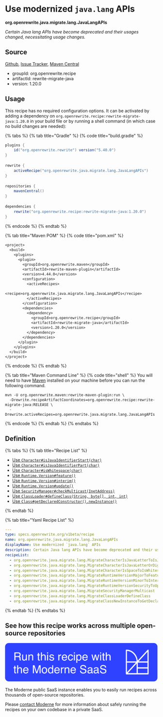 # Use modernized `java.lang` APIs

**org.openrewrite.java.migrate.lang.JavaLangAPIs**

_Certain Java lang APIs have become deprecated and their usages changed, necessitating usage changes._

## Source

[Github](https://github.com/openrewrite/rewrite-migrate-java/blob/main/src/main/resources/META-INF/rewrite/java-lang-apis.yml), [Issue Tracker](https://github.com/openrewrite/rewrite-migrate-java/issues), [Maven Central](https://central.sonatype.com/artifact/org.openrewrite.recipe/rewrite-migrate-java/1.20.0/jar)

* groupId: org.openrewrite.recipe
* artifactId: rewrite-migrate-java
* version: 1.20.0


## Usage

This recipe has no required configuration options. It can be activated by adding a dependency on `org.openrewrite.recipe:rewrite-migrate-java:1.20.0` in your build file or by running a shell command (in which case no build changes are needed): 

{% tabs %}
{% tab title="Gradle" %}
{% code title="build.gradle" %}
```groovy
plugins {
    id("org.openrewrite.rewrite") version("5.40.0")
}

rewrite {
    activeRecipe("org.openrewrite.java.migrate.lang.JavaLangAPIs")
}

repositories {
    mavenCentral()
}

dependencies {
    rewrite("org.openrewrite.recipe:rewrite-migrate-java:1.20.0")
}
```
{% endcode %}
{% endtab %}

{% tab title="Maven POM" %}
{% code title="pom.xml" %}
```markup
<project>
  <build>
    <plugins>
      <plugin>
        <groupId>org.openrewrite.maven</groupId>
        <artifactId>rewrite-maven-plugin</artifactId>
        <version>4.44.0</version>
        <configuration>
          <activeRecipes>
            <recipe>org.openrewrite.java.migrate.lang.JavaLangAPIs</recipe>
          </activeRecipes>
        </configuration>
        <dependencies>
          <dependency>
            <groupId>org.openrewrite.recipe</groupId>
            <artifactId>rewrite-migrate-java</artifactId>
            <version>1.20.0</version>
          </dependency>
        </dependencies>
      </plugin>
    </plugins>
  </build>
</project>
```
{% endcode %}
{% endtab %}

{% tab title="Maven Command Line" %}
{% code title="shell" %}
You will need to have [Maven](https://maven.apache.org/download.cgi) installed on your machine before you can run the following command.

```shell
mvn -U org.openrewrite.maven:rewrite-maven-plugin:run \
  -Drewrite.recipeArtifactCoordinates=org.openrewrite.recipe:rewrite-migrate-java:RELEASE \
  -Drewrite.activeRecipes=org.openrewrite.java.migrate.lang.JavaLangAPIs
```
{% endcode %}
{% endtab %}
{% endtabs %}


## Definition

{% tabs %}
{% tab title="Recipe List" %}
* [Use `Character#isJavaIdentifierStart(char)`](../../../java/migrate/lang/migratecharacterisjavalettertoisjavaidentifierstart.md)
* [Use `Character#isJavaIdentifierPart(char)`](../../../java/migrate/lang/migratecharacterisjavaletterordigittoisjavaidentifierpart.md)
* [Use `Character#isWhitespace(char)`](../../../java/migrate/lang/migratecharacterisspacetoiswhitespace.md)
* [Use `Runtime.Version#feature()`](../../../java/migrate/lang/migrateruntimeversionmajortofeature.md)
* [Use `Runtime.Version#interim()`](../../../java/migrate/lang/migrateruntimeversionminortointerim.md)
* [Use `Runtime.Version#update()`](../../../java/migrate/lang/migrateruntimeversionsecuritytoupdate.md)
* [Use `SecurityManager#checkMulticast(InetAddress)`](../../../java/migrate/lang/migratesecuritymanagermulticast.md)
* [Use `ClassLoader#defineClass(String, byte[], int, int)`](../../../java/migrate/lang/migrateclassloaderdefineclass.md)
* [Use `Class#getDeclaredConstructor().newInstance()`](../../../java/migrate/lang/migrateclassnewinstancetogetdeclaredconstructornewinstance.md)

{% endtab %}

{% tab title="Yaml Recipe List" %}
```yaml
---
type: specs.openrewrite.org/v1beta/recipe
name: org.openrewrite.java.migrate.lang.JavaLangAPIs
displayName: Use modernized `java.lang` APIs
description: Certain Java lang APIs have become deprecated and their usages changed, necessitating usage changes.
recipeList:
  - org.openrewrite.java.migrate.lang.MigrateCharacterIsJavaLetterToIsJavaIdentifierStart
  - org.openrewrite.java.migrate.lang.MigrateCharacterIsJavaLetterOrDigitToIsJavaIdentifierPart
  - org.openrewrite.java.migrate.lang.MigrateCharacterIsSpaceToIsWhitespace
  - org.openrewrite.java.migrate.lang.MigrateRuntimeVersionMajorToFeature
  - org.openrewrite.java.migrate.lang.MigrateRuntimeVersionMinorToInterim
  - org.openrewrite.java.migrate.lang.MigrateRuntimeVersionSecurityToUpdate
  - org.openrewrite.java.migrate.lang.MigrateSecurityManagerMulticast
  - org.openrewrite.java.migrate.lang.MigrateClassLoaderDefineClass
  - org.openrewrite.java.migrate.lang.MigrateClassNewInstanceToGetDeclaredConstructorNewInstance

```
{% endtab %}
{% endtabs %}

## See how this recipe works across multiple open-source repositories

[![Moderne Link Image](/.gitbook/assets/ModerneRecipeButton.png)](https://public.moderne.io/recipes/org.openrewrite.java.migrate.lang.JavaLangAPIs)

The Moderne public SaaS instance enables you to easily run recipes across thousands of open-source repositories.

Please [contact Moderne](https://moderne.io/product) for more information about safely running the recipes on your own codebase in a private SaaS.
